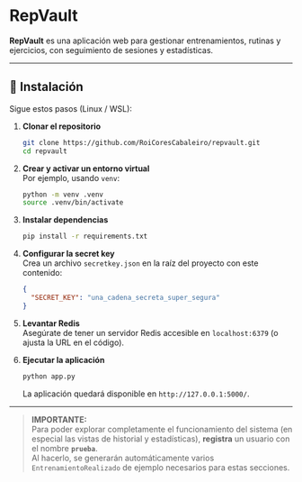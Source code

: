 # RepVault

**RepVault** es una aplicación web para gestionar entrenamientos, rutinas y ejercicios, con seguimiento de sesiones y estadísticas.

---

## 🚀 Instalación

Sigue estos pasos (Linux / WSL):

1. **Clonar el repositorio**  
   ```bash
   git clone https://github.com/RoiCoresCabaleiro/repvault.git
   cd repvault
   ```

2. **Crear y activar un entorno virtual**  
   Por ejemplo, usando `venv`:
   ```bash
   python -m venv .venv
   source .venv/bin/activate
   ```

3. **Instalar dependencias**  
   ```bash
   pip install -r requirements.txt
   ```

4. **Configurar la secret key**  
   Crea un archivo `secretkey.json` en la raíz del proyecto con este contenido:
   ```json
   {
     "SECRET_KEY": "una_cadena_secreta_super_segura"
   }
   ```

5. **Levantar Redis**  
   Asegúrate de tener un servidor Redis accesible en `localhost:6379` (o ajusta la URL en el código).

6. **Ejecutar la aplicación**  
   ```bash
   python app.py
   ```
   La aplicación quedará disponible en `http://127.0.0.1:5000/`.

---

> **IMPORTANTE:**  
> Para poder explorar completamente el funcionamiento del sistema (en especial las vistas de historial y estadísticas), **registra** un usuario con el nombre **`prueba`**.  
> Al hacerlo, se generarán automáticamente varios `EntrenamientoRealizado` de ejemplo necesarios para estas secciones.
